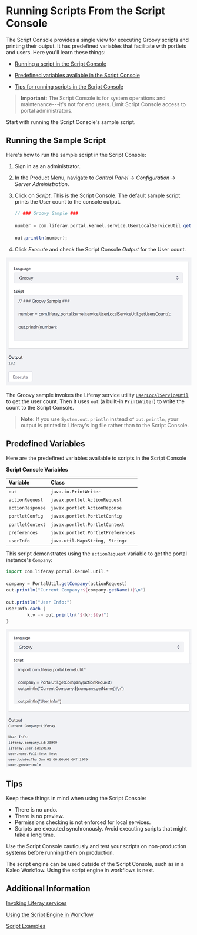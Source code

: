 # Running Scripts From the Script Console

The Script Console provides a single view for executing Groovy scripts and printing their output. It has predefined variables that facilitate with portlets and users. Here you'll learn these things:

- [Running a script in the Script Console](#running-the-sample-script) 

- [Predefined variables available in the Script Console](#predefined-variables)

- [Tips for running scripts in the Script Console](#tips)

> **Important:** The Script Console is for system operations and maintenance---it's not for end users. Limit Script Console access to portal administrators.

Start with running the Script Console's sample script. 

## Running the Sample Script

Here's how to run the sample script in the Script Console:

1.  Sign in as an administrator.

2.  In the Product Menu, navigate to *Control Panel* &rarr; *Configuration* &rarr; *Server Administration*. 

3.  Click on *Script*. This is the Script Console. The default sample script prints the User count to the console output.

    ```groovy
    // ### Groovy Sample ###

    number = com.liferay.portal.kernel.service.UserLocalServiceUtil.getUsersCount();

    out.println(number);
    ```

4.  Click *Execute* and check the Script Console *Output* for the User count.

![Figure 1: The Script Console's sample Groovy script prints the User count to Script Console output.](./running-scripts-from-the-script-console/images/groovy-script-sample.png)

The Groovy sample invokes the Liferay service utility [`UserLocalServiceUtil`](https://docs.liferay.com/dxp/portal/7.2-latest/javadocs/portal-kernel/com/liferay/portal/kernel/service/UserLocalServiceUtil.html) to get the user count. Then it uses `out` (a built-in `PrintWriter`) to write the count to the Script Console.

> **Note:** If you use `System.out.println` instead of `out.println`, your output is printed to Liferay's log file rather than to the Script Console.

## Predefined Variables

Here are the predefined variables available to scripts in the Script Console

**Script Console Variables**

| Variable | Class |
| :------- | :---- |
| `out` | `java.io.PrintWriter` |
| `actionRequest` | `javax.portlet.ActionRequest` |
| `actionResponse` | `javax.portlet.ActionReponse` |
| `portletConfig` | `javax.portlet.PortletConfig` |
| `portletContext` | `javax.portlet.PortletContext` |
| `preferences` | `javax.portlet.PortletPreferences` |
| `userInfo` | `java.util.Map<String, String>` |

This script demonstrates using the `actionRequest` variable to get the portal instance's `Company`:

```groovy
import com.liferay.portal.kernel.util.*

company = PortalUtil.getCompany(actionRequest)
out.println("Current Company:${company.getName()}\n")

out.println("User Info:")
userInfo.each { 
        k,v -> out.println("${k}:${v}")
}
```

![Figure 2: Here's an example of invoking a Groovy script that uses the predefined out, actionRequest, and userInfo variables to print information about the Company and User.](./running-scripts-from-the-script-console/images/groovy-script-current-user-info.png)

## Tips

Keep these things in mind when using the Script Console: 

- There is no undo.
- There is no preview.
- Permissions checking is not enforced for local services.
- Scripts are executed synchronously. Avoid executing scripts that might take a long time. 

Use the Script Console cautiously and test your scripts on non-production systems before running them on production. 

The script engine can be used outside of the Script Console, such as in a Kaleo Workflow. Using the script engine in workflows is next.

## Additional Information

[Invoking Liferay services](./invoking-liferay-services-from-scripts.md)

[Using the Script Engine in Workflow](./using-the-script-engine-in-workflow.md)

[Script Examples](./script-examples.md)
